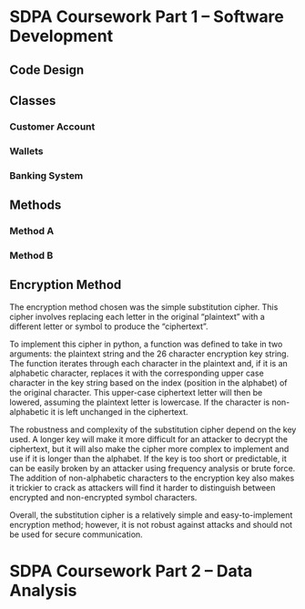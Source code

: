 # SDPA Coursework Part 1 – Software Development
## Code Design
## Classes
### Customer Account
### Wallets
### Banking System
## Methods
### Method A
### Method B
## Encryption Method
The encryption method chosen was the simple substitution cipher. This cipher involves replacing each letter in the original “plaintext” with a different letter or symbol to produce the “ciphertext”.

To implement this cipher in python, a function was defined to take in two arguments: the plaintext string and the 26 character encryption key string. The function iterates through each character in the plaintext and, if it is an alphabetic character, replaces it with the corresponding upper case character in the key string based on the index (position in the alphabet) of the original character. This upper-case ciphertext letter will then be lowered, assuming the plaintext letter is lowercase. If the character is non-alphabetic it is left unchanged in the ciphertext.

The robustness and complexity of the substitution cipher depend on the key used. A longer key will make it more difficult for an attacker to decrypt the ciphertext, but it will also make the cipher more complex to implement and use if it is longer than the alphabet. If the key is too short or predictable, it can be easily broken by an attacker using frequency analysis or brute force. The addition of non-alphabetic characters to the encryption key also makes it trickier to crack as attackers will find it harder to distinguish between encrypted and non-encrypted symbol characters.

Overall, the substitution cipher is a relatively simple and easy-to-implement encryption method; however, it is not robust against attacks and should not be used for secure communication. 

# SDPA Coursework Part 2 – Data Analysis
